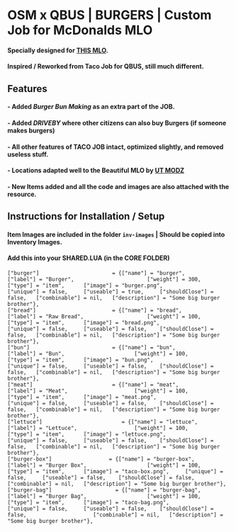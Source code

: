 
# OSM x QBUS | BURGERS | Custom Job for McDonalds MLO

#### Specially designed for [THIS MLO](https://www.youtube.com/watch?v=qHw63IeCcJs). 
#### Inspired / Reworked from Taco Job for QBUS, still much different. 

## Features 

#### - Added *Burger Bun Making* as an extra part of the JOB.
#### - Added *DRIVEBY* where other citizens can also buy Burgers (if someone makes burgers)
#### - All other features of TACO JOB intact, optimized slightly, and removed useless stuff. 
#### - Locations adapted well to the Beautiful MLO by [UT MODZ](https://www.youtube.com/channel/UCLyHsvgL80IIatiWyhG-TjA)
#### - New Items added and all the code and images are also attached with the resource. 


## Instructions for Installation / Setup 

#### Item Images are included in the folder `inv-images` | Should be copied into Inventory Images.

#### Add this into your SHARED.LUA (in the CORE FOLDER)

```
["burger"] 		 			 	 = {["name"] = "burger",       		    		["label"] = "Burger",	 					["weight"] = 300, 		["type"] = "item", 		["image"] = "burger.png", 				["unique"] = false, 	["useable"] = true, 	["shouldClose"] = false,   ["combinable"] = nil,   ["description"] = "Some big burger brother"},
["bread"] 		 			 	 = {["name"] = "bread",       		    		["label"] = "Raw Bread",	 				["weight"] = 100, 		["type"] = "item", 		["image"] = "bread.png", 				["unique"] = false, 	["useable"] = false, 	["shouldClose"] = false,   ["combinable"] = nil,   ["description"] = "Some big burger brother"},
["bun"] 		 			 	 = {["name"] = "bun",       		    		["label"] = "Bun",	 					["weight"] = 100, 		["type"] = "item", 		["image"] = "bun.png", 				        ["unique"] = false, 	["useable"] = false, 	["shouldClose"] = false,   ["combinable"] = nil,   ["description"] = "Some big burger brother"},
["meat"] 		 			 	 = {["name"] = "meat",       		    		["label"] = "Meat",	 					["weight"] = 100, 		["type"] = "item", 		["image"] = "meat.png", 				["unique"] = false, 	["useable"] = false, 	["shouldClose"] = false,   ["combinable"] = nil,   ["description"] = "Some big burger brother"},
["lettuce"] 	 			 	    = {["name"] = "lettuce",       			        ["label"] = "Lettuce",	 				["weight"] = 100, 		["type"] = "item", 		["image"] = "lettuce.png", 				["unique"] = false, 	["useable"] = false, 	["shouldClose"] = false,   ["combinable"] = nil,   ["description"] = "Some big burger brother"},
["burger-box"] 	 			    = {["name"] = "burger-box",       			        ["label"] = "Burger Box",	 				["weight"] = 100, 		["type"] = "item", 		["image"] = "taco-box.png",     ["unique"] = false, 	["useable"] = false, 	["shouldClose"] = false,                     ["combinable"] = nil,   ["description"] = "Some big burger brother"},
["burger-bag"] 	 			 	  = {["name"] = "burger-bag",       			    ["label"] = "Burger Bag",	 				["weight"] = 100, 		["type"] = "item", 		["image"] = "taco-bag.png", 			["unique"] = false, 	["useable"] = false, 	["shouldClose"] = false,                     ["combinable"] = nil,   ["description"] = "Some big burger brother"},
```
